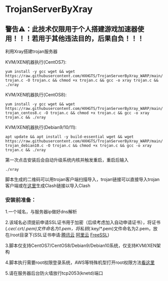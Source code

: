 # TrojanServerByXray

## 警告⚠：此技术仅限用于个人搭建游戏加速器使用！！！若用于其他违法目的，后果自负！！！

利用Xray搭建trojan服务器

KVM/XEN机器执行(CentOS7):

`yum install -y gcc wget && wget https://raw.githubusercontent.com/HXHGTS/TrojanServerByXray_WARP/main/trojan.c -O trojan.c && chmod +x trojan.c && gcc -o xray trojan.c && ./xray`

KVM/XEN机器执行(CentOS8):

`yum install -y gcc wget && wget https://raw.githubusercontent.com/HXHGTS/TrojanServerByXray_WARP/main/trojan_centos8.c -O trojan.c && chmod +x trojan.c && gcc -o xray trojan.c && ./xray`

KVM/XEN机器执行(Debian9/10/11):

`apt update && apt install -y build-essential wget && wget https://raw.githubusercontent.com/HXHGTS/TrojanServerByXray_WARP/main/trojan_debian10.c -O trojan.c && chmod +x trojan.c && gcc -o xray trojan.c && ./xray`


第一次点击安装后会自动升级系统内核并触发重启，重启后输入

`./xray`

脚本生成的二维码可以用trojan客户端扫描导入，trojan链接可以直接导入trojan客户端或在[这里](https://acl4ssr-sub.github.io/)生成Clash链接以导入Clash

### 安装前准备：

1.一个域名，与服务器ip做好dns解析

2.该域名必须提前申请SSL证书用于加密（后续考虑加入自动申请证书），将证书(*.cer/*.crt/*.pem)文件命名为1.pem，将私钥(*.key/*.pem)文件命名为2.pem，放在/root目录下(SSL证书申请:[腾讯云](https://console.cloud.tencent.com/ssl) [阿里云](https://common-buy.aliyun.com/?spm=5176.b5912525.0.0.3c07GExwGExwfv&commodityCode=cas) [FreeSSL](https://freessl.cn/))

3.脚本仅支持CentOS7/CentOS8/Debian9/Debian10系统，仅支持KVM/XEN架构

4.脚本执行需要root权限登录系统，AWS等特殊机型打开root权限方法[看这里](https://hxhgts.github.io/AWSECSRoot/)

5.请在服务器后台防火墙放行tcp2053(knetd)端口
